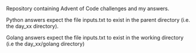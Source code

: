 Repository containing Advent of Code challenges and my answers.

Python answers expect the file inputs.txt to exist in the parent directory (i.e. the day_xx directory).

Golang answers expect the file inputs.txt to exist in the working directory (i.e the day_xx/golang directory)